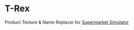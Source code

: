 # T-Rex

Product Texture & Name Replacer for [Supermarket Simulator](https://store.steampowered.com/app/2670630/Supermarket_Simulator/)